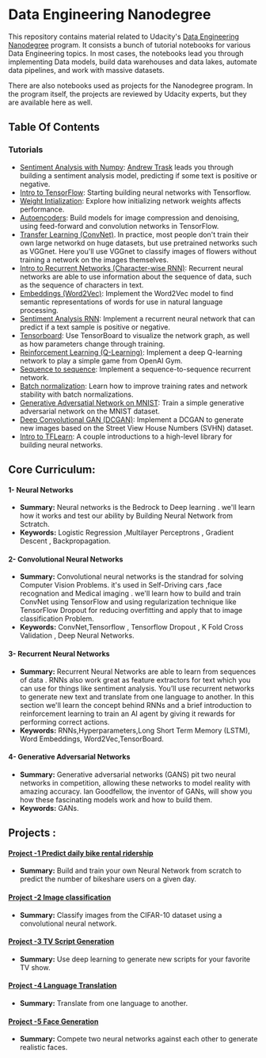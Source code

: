 
# Data Engineering Nanodegree 

This repository contains material related to Udacity's [Data Engineering Nanodegree](https://www.udacity.com/course/data-engineer-nanodegree--nd027) program. It consists a bunch of tutorial notebooks for various Data Engineering topics. In most cases, the notebooks lead you through implementing Data models, build data warehouses and data lakes, automate data pipelines, and work with massive datasets. 

There are also notebooks used as projects for the Nanodegree program. In the program itself, the projects are reviewed by Udacity experts, but they are available here as well.

## Table Of Contents

### Tutorials

* [Sentiment Analysis with Numpy](https://github.com/udacity/deep-learning/tree/master/sentiment-network): [Andrew Trask](http://iamtrask.github.io/) leads you through building a sentiment analysis model, predicting if some text is positive or negative.
* [Intro to TensorFlow](https://github.com/udacity/deep-learning/tree/master/intro-to-tensorflow): Starting building neural networks with Tensorflow.
* [Weight Intialization](https://github.com/udacity/deep-learning/tree/master/weight-initialization): Explore how initializing network weights affects performance.
* [Autoencoders](https://github.com/udacity/deep-learning/tree/master/autoencoder): Build models for image compression and denoising, using feed-forward and convolution networks in TensorFlow.
* [Transfer Learning (ConvNet)](https://github.com/udacity/deep-learning/tree/master/transfer-learning). In practice, most people don't train their own large networkd on huge datasets, but use pretrained networks such as VGGnet. Here you'll use VGGnet to classify images of flowers without training a network on the images themselves.
* [Intro to Recurrent Networks (Character-wise RNN)](https://github.com/udacity/deep-learning/tree/master/intro-to-rnns): Recurrent neural networks are able to use information about the sequence of data, such as the sequence of characters in text.
* [Embeddings (Word2Vec)](https://github.com/udacity/deep-learning/tree/master/embeddings): Implement the Word2Vec model to find semantic representations of words for use in natural language processing.
* [Sentiment Analysis RNN](https://github.com/udacity/deep-learning/tree/master/sentiment-rnn): Implement a recurrent neural network that can predict if a text sample is positive or negative.
* [Tensorboard](https://github.com/udacity/deep-learning/tree/master/tensorboard): Use TensorBoard to visualize the network graph, as well as how parameters change through training.
* [Reinforcement Learning (Q-Learning)](https://github.com/udacity/deep-learning/tree/master/reinforcement): Implement a deep Q-learning network to play a simple game from OpenAI Gym.
* [Sequence to sequence](https://github.com/udacity/deep-learning/tree/master/seq2seq): Implement a sequence-to-sequence recurrent network.
* [Batch normalization](https://github.com/udacity/deep-learning/tree/master/batch-norm): Learn how to improve training rates and network stability with batch normalizations.
* [Generative Adversatial Network on MNIST](https://github.com/udacity/deep-learning/tree/master/gan_mnist): Train a simple generative adversarial network on the MNIST dataset.
* [Deep Convolutional GAN (DCGAN)](https://github.com/udacity/deep-learning/tree/master/dcgan-svhn): Implement a DCGAN to generate new images based on the Street View House Numbers (SVHN) dataset.
* [Intro to TFLearn](https://github.com/udacity/deep-learning/tree/master/intro-to-tflearn): A couple introductions to a high-level library for building neural networks.

## Core Curriculum:

#### 1- Neural Networks
- **Summary:** Neural networks is the Bedrock to Deep learning . we'll learn how it works and test our ability by Building Neural Network from Sctratch.
- **Keywords:** Logistic Regression ,Multilayer Perceptrons , Gradient Descent , Backpropagation.

#### 2- Convolutional Neural Networks 
- **Summary:** Convolutional neural networks is the standrad for solving Computer Vision Problems. it's used in Self-Driving cars ,face recognation and Medical imaging . we'll learn how to build and train ConvNet using TensorFlow and using regularization technique like TensorFlow Dropout for reducing overfitting and apply that to image classification Problem.  
- **Keywords:** ConvNet,Tensorflow , Tensorflow Dropout , K Fold Cross Validation , Deep Neural Networks.

#### 3- Recurrent Neural Networks
- **Summary:** Recurrent Neural Networks are able to learn from sequences of data . RNNs also work great as feature extractors for text which you can use for things like sentiment analysis. You’ll use recurrent networks to generate new text and translate from one language to another. In this section we'll learn the concept behind RNNs and a brief introduction to reinforcement learning to train an AI agent by giving it rewards for performing correct actions.  
- **Keywords:** RNNs,Hyperparameters,Long Short Term Memory (LSTM), Word Embeddings, Word2Vec,TensorBoard.

#### 4- Generative Adversarial Networks 
- **Summary:** Generative adversarial networks (GANS) pit two neural networks in competition, allowing these networks to model reality with amazing accuracy. Ian Goodfellow, the inventor of GANs, will show you how these fascinating models work and how to build them.
- **Keywords:** GANs.

## Projects :
#### [Project -1  Predict daily bike rental ridership](https://github.com/Ahmed0028/Deep-learning-Projects/tree/master/Project01-Predict%20daily%20bike%20rental%20ridership) 
- **Summary:** Build and train your own Neural Network from scratch to predict the number of bikeshare users on a given day.

#### [Project -2 Image classification](https://github.com/Ahmed0028/Deep-learning-Projects/tree/master/Project02-Image-classification) 
- **Summary:** Classify images from the CIFAR-10 dataset using a convolutional neural network.


#### [Project -3 TV Script Generation](https://github.com/Ahmed0028/Deep-learning-Projects/tree/master/Project02-Image-classification) 
- **Summary:** Use deep learning to generate new scripts for your favorite TV show.

#### [Project -4 Language Translation](https://github.com/Ahmed0028/Deep-learning-Projects/tree/master/Project04-Language%20Translation) 
- **Summary:** Translate from one language to another.


#### [Project -5 Face Generation](https://github.com/Ahmed0028/Deep-learning-Projects/tree/master/Project05%20-Face%20Generation) 
- **Summary:** Compete two neural networks against each other to generate realistic faces.
